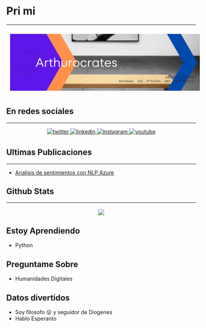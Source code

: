 # Pri mi
----

<div align="center">
  <img style="margin: 10px" src="gitbanderolo.png" alt="Arthurocrates"/>
</div>

## En redes sociales
----

<div align="center">
<a href="https://twitter.com/arthurocrates" target="_blank">
<img src=https://img.shields.io/badge/twitter-%2300acee.svg?&style=for-the-badge&logo=twitter&logoColor=white alt=twitter style="margin-bottom: 5px;" />
</a>
<a href="https://linkedin.com/in/arthurocrates" target="_blank">
<img src=https://img.shields.io/badge/linkedin-%231E77B5.svg?&style=for-the-badge&logo=linkedin&logoColor=white alt=linkedin style="margin-bottom: 5px;" />
</a>
<a href="https://instagram.com/arthurocrates" target="_blank">
<img src=https://img.shields.io/badge/instagram-%23000000.svg?&style=for-the-badge&logo=instagram&logoColor=white alt=instagram style="margin-bottom: 5px;" />
</a>
<a href="https://www.youtube.com/channel/UC7lTnN1KRloMDchUlkoJCAA" target="_blank">
<img src=https://img.shields.io/badge/youtube-%23EE4831.svg?&style=for-the-badge&logo=youtube&logoColor=white alt=youtube style="margin-bottom: 5px;" />
</a>  
</div>


## Ultimas Publicaciones
----
<!-- BLOG-POST-LIST:START -->
- [Analisis de sentimientos con NLP Azure](https://diogeneshoy.com/humanidades-digitales/analisis-de-sentimientos-con-nlp-azure/)
<!-- BLOG-POST-LIST:END -->

## Github Stats
----
<div align="center"><img src="https://github-readme-stats.vercel.app/api?username=arthurocrates&show_icons=true&count_private=true&theme=tokyonight" align="center" /></div>

## Estoy Aprendiendo

- Python

## Preguntame Sobre

- Humanidades Digitales

## Datos divertidos

- Soy filosofo 😛 y seguidor de Diogenes
- Hablo Esperanto



